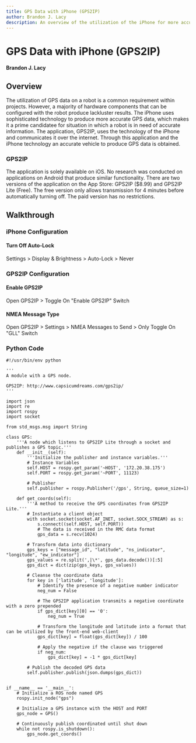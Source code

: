 ```yaml
---
title: GPS Data with iPhone (GPS2IP)
author: Brandon J. Lacy
description: An overview of the utilization of the iPhone for more accurate GPS data
---
```


# GPS Data with iPhone (GPS2IP)
#### Brandon J. Lacy

## Overview
The utilization of GPS data on a robot is a common requirement within projects. However, a majority of hardware components that can be configured with the robot produce lackluster results. The iPhone uses sophisticated technology to produce more accurate GPS data, which makes it a prime candidatee for situation in which a robot is in need of accurate information. The application, GPS2IP, uses the technology of the iPhone and communicates it over the internet. Through this application and the iPhone technology an accurate vehicle to produce GPS data is obtained.

### GPS2IP
The application is solely available on iOS. No research was conducted on applications on Android that produce similar functionality. There are two versions of the application on the App Store: GPS2IP ($8.99) and GPS2IP Lite (Free). The free version only allows transmission for 4 minutes before automatically turning off. The paid version has no restrictions. 

## Walkthrough

### iPhone Configuration
#### Turn Off Auto-Lock
Settings > Display & Brightness > Auto-Lock > Never

### GPS2IP Configuration
#### Enable GPS2IP
Open GPS2IP > Toggle On "Enable GPS2IP" Switch

#### NMEA Message Type
Open GPS2IP > Settings > NMEA Messages to Send > Only Toggle On "GLL" Switch

### Python Code
```
#!/usr/bin/env python

'''
A module with a GPS node.

GPS2IP: http://www.capsicumdreams.com/gps2ip/
'''

import json
import re
import rospy
import socket

from std_msgs.msg import String

class GPS:
    '''A node which listens to GPS2IP Lite through a socket and publishes a GPS topic.'''
    def __init__(self):
        '''Initialize the publisher and instance variables.'''
        # Instance Variables
        self.HOST = rospy.get_param('~HOST', '172.20.38.175')
        self.PORT = rospy.get_param('~PORT', 11123)

        # Publisher
        self.publisher = rospy.Publisher('/gps', String, queue_size=1)

    def get_coords(self):
        '''A method to receive the GPS coordinates from GPS2IP Lite.'''
        # Instantiate a client object
        with socket.socket(socket.AF_INET, socket.SOCK_STREAM) as s:
            s.connect((self.HOST, self.PORT))
            # The data is received in the RMC data format
            gps_data = s.recv(1024)

        # Transform data into dictionary
        gps_keys = ["message_id", "latitude", "ns_indicator", "longitude", "ew_indicator"]
        gps_values = re.split(',|\*', gps_data.decode())[:5]
        gps_dict = dict(zip(gps_keys, gps_values))

        # Cleanse the coordinate data
        for key in ['latitude', 'longitude']:
            # Identify the presence of a negative number indicator
            neg_num = False

            # The GPS2IP application transmits a negative coordinate with a zero prepended
            if gps_dict[key][0] == '0':
                neg_num = True
            
            # Transform the longitude and latitude into a format that can be utilized by the front-end web-client
            gps_dict[key] = float(gps_dict[key]) / 100

            # Apply the negative if the clause was triggered
            if neg_num:
                gps_dict[key] = -1 * gps_dict[key]

        # Publish the decoded GPS data
        self.publisher.publish(json.dumps(gps_dict))


if __name__ == '__main__':
    # Initialize a ROS node named GPS
    rospy.init_node("gps")

    # Initialize a GPS instance with the HOST and PORT
    gps_node = GPS()

    # Continuously publish coordinated until shut down
    while not rospy.is_shutdown():
        gps_node.get_coords()
```


